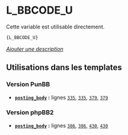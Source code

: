 # L_BBCODE_U


Cette variable est utilisable directement.

```html
{L_BBCODE_U}
```

[*Ajouter une description*](https://fa-tvars.appspot.com/var/L_BBCODE_U)

## Utilisations dans les templates

### Version PunBB
* __[`posting_body`](../tpl/var/punbb/posting_body.md#readme) :__ lignes [`335`](../tpl/src/punbb/posting_body.tpl#L335), [`335`](../tpl/src/punbb/posting_body.tpl#L335), [`379`](../tpl/src/punbb/posting_body.tpl#L379), [`379`](../tpl/src/punbb/posting_body.tpl#L379)

### Version phpBB2
* __[`posting_body`](../tpl/var/subsilver/posting_body.md#readme) :__ lignes [`386`](../tpl/src/subsilver/posting_body.tpl#L386), [`386`](../tpl/src/subsilver/posting_body.tpl#L386), [`430`](../tpl/src/subsilver/posting_body.tpl#L430), [`430`](../tpl/src/subsilver/posting_body.tpl#L430)